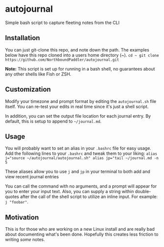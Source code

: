 # autojournal
Simple bash script to capture fleeting notes from the CLI

## Installation
You can just git-clone this repo, and note down the path. The examples below have this repo cloned into a users home directory (~). 
``
cd ~
git clone https://github.com/NorthboundPaddler/autojournal.git
``

**Note:** This script is set up for running in a bash shell, no guarantees about any other shells like Fish or ZSH. 

## Customization
Modify your timezone and prompt format by editing the `autojournal.sh` file itself. You can re-test your edits in real time since it's just a shell script. 

In addition, you can set the output file location for each journal entry. By default, this is setup to append to `~/journal.md`.

## Usage
You will probably want to set an alias in your `.bashrc` file for easy usage. Add the following lines to your `.bashrc` and tweak them to your liking:
``
alias j="source ~/autojournal/autojournal.sh"
alias jp="tail ~/journal.md -n 5
``

These aliases allow you to use `j` and `jp` in your terminal to both add and view recent journal entries

You can call the command with no arguments, and a prompt will appear for you to enter your input text. Also, you can supply a string within double-quotes after the call of the shell script to utilize an inline input. For example: `j "foobar"`.

## Motivation
This is for those who are working on a new Linux install and are really bad about documenting what's been done. Hopefully this creates less friction to writing *some* notes. 
